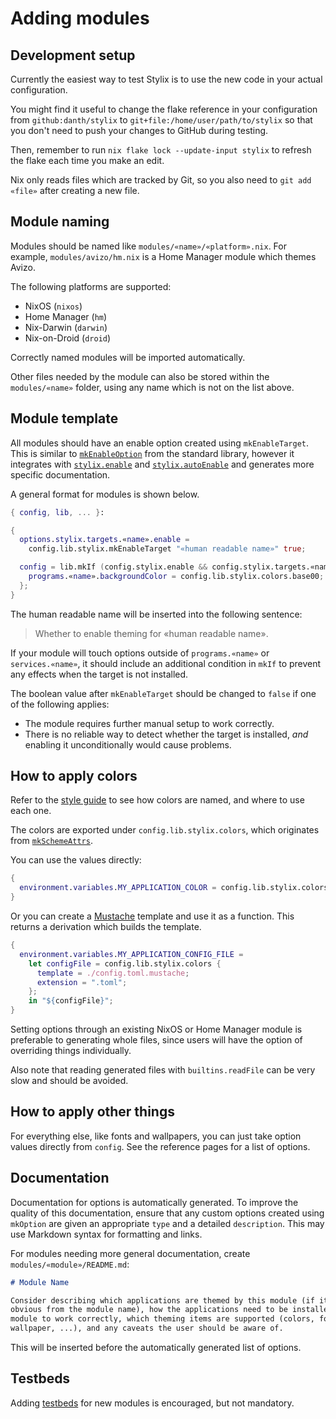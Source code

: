 # Adding modules

## Development setup

Currently the easiest way to test Stylix is to use the new code in your
actual configuration.

You might find it useful to change the flake reference in your configuration
from `github:danth/stylix` to `git+file:/home/user/path/to/stylix`
so that you don't need to push your changes to GitHub during testing.

Then, remember to run `nix flake lock --update-input stylix` to refresh the
flake each time you make an edit.

Nix only reads files which are tracked by Git, so you also need to
`git add «file»` after creating a new file.

## Module naming

Modules should be named like `modules/«name»/«platform».nix`. For example,
`modules/avizo/hm.nix` is a Home Manager module which themes Avizo.

The following platforms are supported:

- NixOS (`nixos`)
- Home Manager (`hm`)
- Nix-Darwin (`darwin`)
- Nix-on-Droid (`droid`)

Correctly named modules will be imported automatically.

Other files needed by the module can also be stored within the
`modules/«name»` folder, using any name which is not on the list above.

## Module template

All modules should have an enable option created using `mkEnableTarget`.
This is similar to
[`mkEnableOption`](https://nix-community.github.io/docnix/reference/lib/options/lib-options-mkenableoption/)
from the standard library, however it integrates with
[`stylix.enable`](./options/nixos.md#stylixenable) and
[`stylix.autoEnable`](./options/nixos.md#stylixautoenable)
and generates more specific documentation.

A general format for modules is shown below.

```nix
{ config, lib, ... }:

{
  options.stylix.targets.«name».enable =
    config.lib.stylix.mkEnableTarget "«human readable name»" true;

  config = lib.mkIf (config.stylix.enable && config.stylix.targets.«name».enable) {
    programs.«name».backgroundColor = config.lib.stylix.colors.base00;
  };
}
```

The human readable name will be inserted into the following sentence:

> Whether to enable theming for «human readable name».

If your module will touch options outside of `programs.«name»` or `services.«name»`,
it should include an additional condition in `mkIf` to prevent any effects
when the target is not installed.

The boolean value after `mkEnableTarget` should be changed to `false` if
one of the following applies:

- The module requires further manual setup to work correctly.
- There is no reliable way to detect whether the target is installed, *and*
  enabling it unconditionally would cause problems.

## How to apply colors

Refer to the [style guide](./styling.md) to see how colors are named,
and where to use each one.

The colors are exported under `config.lib.stylix.colors`, which originates from
[`mkSchemeAttrs`](https://github.com/SenchoPens/base16.nix/blob/main/DOCUMENTATION.md#mkschemeattrs).

You can use the values directly:

```nix
{
  environment.variables.MY_APPLICATION_COLOR = config.lib.stylix.colors.base05;
}
```

Or you can create a [Mustache](http://mustache.github.io/) template and use
it as a function. This returns a derivation which builds the template.

```nix
{
  environment.variables.MY_APPLICATION_CONFIG_FILE =
    let configFile = config.lib.stylix.colors {
      template = ./config.toml.mustache;
      extension = ".toml";
    };
    in "${configFile}";
}
```

Setting options through an existing NixOS or Home Manager module is preferable
to generating whole files, since users will have the option of overriding things
individually.

Also note that reading generated files with `builtins.readFile` can be very
slow and should be avoided.

## How to apply other things

For everything else, like fonts and wallpapers, you can just take option values
directly from `config`. See the reference pages for a list of options.

## Documentation

Documentation for options is automatically generated. To improve the quality
of this documentation, ensure that any custom options created using `mkOption`
are given an appropriate `type` and a detailed `description`. This may use
Markdown syntax for formatting and links.

For modules needing more general documentation, create
`modules/«module»/README.md`:

```markdown
# Module Name

Consider describing which applications are themed by this module (if it's not
obvious from the module name), how the applications need to be installed for the
module to work correctly, which theming items are supported (colors, fonts,
wallpaper, ...), and any caveats the user should be aware of.
```

This will be inserted before the automatically generated list of options.

## Testbeds

Adding [testbeds](./testbeds.md) for new modules is encouraged, but not
mandatory.
